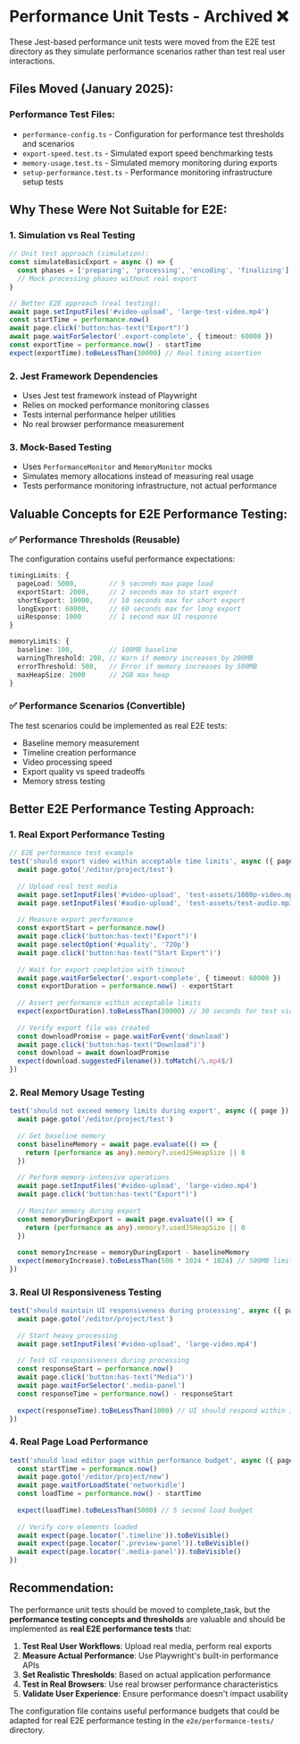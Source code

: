 # Performance Unit Tests - Archived ❌

These Jest-based performance unit tests were moved from the E2E test directory as they simulate performance scenarios rather than test real user interactions.

## Files Moved (January 2025):

### Performance Test Files:
- `performance-config.ts` - Configuration for performance test thresholds and scenarios
- `export-speed.test.ts` - Simulated export speed benchmarking tests
- `memory-usage.test.ts` - Simulated memory monitoring during exports
- `setup-performance.test.ts` - Performance monitoring infrastructure setup tests

## Why These Were Not Suitable for E2E:

### 1. **Simulation vs Real Testing**
```typescript
// Unit test approach (simulation):
const simulateBasicExport = async () => {
  const phases = ['preparing', 'processing', 'encoding', 'finalizing']
  // Mock processing phases without real export
}

// Better E2E approach (real testing):
await page.setInputFiles('#video-upload', 'large-test-video.mp4')
const startTime = performance.now()
await page.click('button:has-text("Export")')
await page.waitForSelector('.export-complete', { timeout: 60000 })
const exportTime = performance.now() - startTime
expect(exportTime).toBeLessThan(30000) // Real timing assertion
```

### 2. **Jest Framework Dependencies**
- Uses Jest test framework instead of Playwright
- Relies on mocked performance monitoring classes
- Tests internal performance helper utilities
- No real browser performance measurement

### 3. **Mock-Based Testing**
- Uses `PerformanceMonitor` and `MemoryMonitor` mocks
- Simulates memory allocations instead of measuring real usage
- Tests performance monitoring infrastructure, not actual performance

## Valuable Concepts for E2E Performance Testing:

### ✅ **Performance Thresholds** (Reusable)
The configuration contains useful performance expectations:
```typescript
timingLimits: {
  pageLoad: 5000,        // 5 seconds max page load
  exportStart: 2000,     // 2 seconds max to start export  
  shortExport: 10000,    // 10 seconds max for short export
  longExport: 60000,     // 60 seconds max for long export
  uiResponse: 1000       // 1 second max UI response
}

memoryLimits: {
  baseline: 100,         // 100MB baseline
  warningThreshold: 200, // Warn if memory increases by 200MB
  errorThreshold: 500,   // Error if memory increases by 500MB
  maxHeapSize: 2000      // 2GB max heap
}
```

### ✅ **Performance Scenarios** (Convertible)
The test scenarios could be implemented as real E2E tests:
- Baseline memory measurement
- Timeline creation performance
- Video processing speed
- Export quality vs speed tradeoffs
- Memory stress testing

## Better E2E Performance Testing Approach:

### 1. **Real Export Performance Testing**
```typescript
// E2E performance test example
test('should export video within acceptable time limits', async ({ page }) => {
  await page.goto('/editor/project/test')
  
  // Upload real test media
  await page.setInputFiles('#video-upload', 'test-assets/1080p-video.mp4')
  await page.setInputFiles('#audio-upload', 'test-assets/test-audio.mp3')
  
  // Measure export performance
  const exportStart = performance.now()
  await page.click('button:has-text("Export")')
  await page.selectOption('#quality', '720p')
  await page.click('button:has-text("Start Export")')
  
  // Wait for export completion with timeout
  await page.waitForSelector('.export-complete', { timeout: 60000 })
  const exportDuration = performance.now() - exportStart
  
  // Assert performance within acceptable limits
  expect(exportDuration).toBeLessThan(30000) // 30 seconds for test video
  
  // Verify export file was created
  const downloadPromise = page.waitForEvent('download')
  await page.click('button:has-text("Download")')
  const download = await downloadPromise
  expect(download.suggestedFilename()).toMatch(/\.mp4$/)
})
```

### 2. **Real Memory Usage Testing**
```typescript
test('should not exceed memory limits during export', async ({ page }) => {
  await page.goto('/editor/project/test')
  
  // Get baseline memory
  const baselineMemory = await page.evaluate(() => {
    return (performance as any).memory?.usedJSHeapSize || 0
  })
  
  // Perform memory-intensive operations
  await page.setInputFiles('#video-upload', 'large-video.mp4')
  await page.click('button:has-text("Export")')
  
  // Monitor memory during export
  const memoryDuringExport = await page.evaluate(() => {
    return (performance as any).memory?.usedJSHeapSize || 0
  })
  
  const memoryIncrease = memoryDuringExport - baselineMemory
  expect(memoryIncrease).toBeLessThan(500 * 1024 * 1024) // 500MB limit
})
```

### 3. **Real UI Responsiveness Testing**
```typescript
test('should maintain UI responsiveness during processing', async ({ page }) => {
  await page.goto('/editor/project/test')
  
  // Start heavy processing
  await page.setInputFiles('#video-upload', 'large-video.mp4')
  
  // Test UI responsiveness during processing
  const responseStart = performance.now()
  await page.click('button:has-text("Media")')
  await page.waitForSelector('.media-panel')
  const responseTime = performance.now() - responseStart
  
  expect(responseTime).toBeLessThan(1000) // UI should respond within 1 second
})
```

### 4. **Real Page Load Performance**
```typescript
test('should load editor page within performance budget', async ({ page }) => {
  const startTime = performance.now()
  await page.goto('/editor/project/new')
  await page.waitForLoadState('networkidle')
  const loadTime = performance.now() - startTime
  
  expect(loadTime).toBeLessThan(5000) // 5 second load budget
  
  // Verify core elements loaded
  await expect(page.locator('.timeline')).toBeVisible()
  await expect(page.locator('.preview-panel')).toBeVisible()
  await expect(page.locator('.media-panel')).toBeVisible()
})
```

## Recommendation:

The performance unit tests should be moved to complete_task, but the **performance testing concepts and thresholds** are valuable and should be implemented as **real E2E performance tests** that:

1. **Test Real User Workflows**: Upload real media, perform real exports
2. **Measure Actual Performance**: Use Playwright's built-in performance APIs
3. **Set Realistic Thresholds**: Based on actual application performance
4. **Test in Real Browsers**: Use real browser performance characteristics
5. **Validate User Experience**: Ensure performance doesn't impact usability

The configuration file contains useful performance budgets that could be adapted for real E2E performance testing in the `e2e/performance-tests/` directory.
